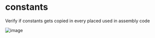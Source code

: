 # constants
Verify if constants gets copied in every placed used in assembly code

![image](https://user-images.githubusercontent.com/52455330/235176861-96a5f756-74df-4641-9ec1-3d1b0f947484.png)

